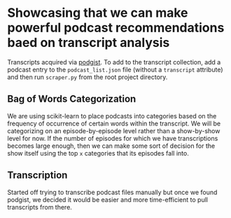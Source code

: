 # Showcasing that we can make powerful podcast recommendations baed on transcript analysis
Transcripts acquired via [podgist](podgist.com). To add to the transcript collection, add a podcast entry to the `podcast_list.json` file (without a `transcript` attribute) and then run `scraper.py` from the root project directory.

## Bag of Words Categorization
We are using scikit-learn to place podcasts into categories based on the frequency of occurrence of certain words within the transcript. We will be categorizing on an episode-by-episode level rather than a show-by-show level for now. If the number of episodes for which we have transcriptions becomes large enough, then we can make some sort of decision for the show itself using the top `x` categories that its episodes fall into.

## Transcription
Started off trying to transcribe podcast files manually but once we found podgist, we decided it would be easier and more time-efficient to pull transcripts from there. 
